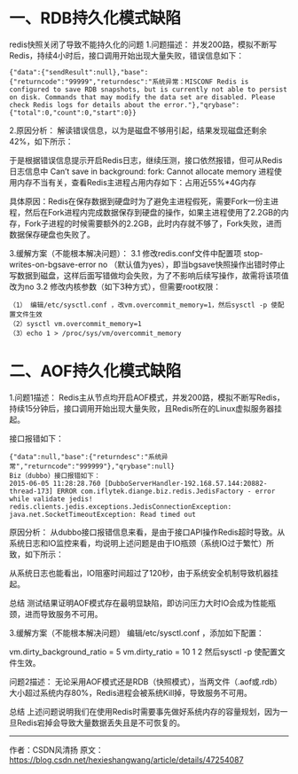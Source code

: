 # 一、RDB持久化模式缺陷

redis快照关闭了导致不能持久化的问题
1.问题描述： 
并发200路，模拟不断写Redis，持续4小时后，接口调用开始出现大量失败，错误信息如下：
```
{"data":{"sendResult":null},"base":{"returncode":"99999","returndesc":"系统异常：MISCONF Redis is configured to save RDB snapshots, but is currently not able to persist on disk. Commands that may modify the data set are disabled. Please check Redis logs for details about the error."},"qrybase":{"total":0,"count":0,"start":0}}
```
2.原因分析： 
解读错误信息，以为是磁盘不够用引起，结果发现磁盘还剩余42%，如下所示：

于是根据错误信息提示开启Redis日志，继续压测，接口依然报错，但可从Redis日志信息中 
Can’t save in background: fork: Cannot allocate memory 
进程使用内存不当有关，查看Redis主进程占用内存如下：占用近55%*4G内存 


具体原因：Redis在保存数据到硬盘时为了避免主进程假死，需要Fork一份主进程，然后在Fork进程内完成数据保存到硬盘的操作，如果主进程使用了2.2GB的内存，Fork子进程的时候需要额外的2.2GB，此时内存就不够了，Fork失败，进而数据保存硬盘也失败了。

3.缓解方案（不能根本解决问题）： 
3.1 修改redis.conf文件中配置项 stop-writes-on-bgsave-error no （默认值为yes），即当bgsave快照操作出错时停止写数据到磁盘，这样后面写错做均会失败，为了不影响后续写操作，故需将该项值改为no 
3.2 修改内核参数（如下3种方式），但需要root权限：
```
（1） 编辑/etc/sysctl.conf ，改vm.overcommit_memory=1，然后sysctl -p 使配置文件生效
（2）sysctl vm.overcommit_memory=1
（3）echo 1 > /proc/sys/vm/overcommit_memory

```

# 二、AOF持久化模式缺陷

1.问题1描述： 
Redis主从节点均开启AOF模式，并发200路，模拟不断写Redis，持续15分钟后，接口调用开始出现大量失败，且Redis所在的Linux虚拟服务器挂起。

接口报错如下：
```
{"data":null,"base":{"returndesc":"系统异常","returncode":"999999"},"qrybase":null}
Biz（dubbo）接口报错如下：
2015-06-05 11:28:28.760 [DubboServerHandler-192.168.57.144:20882-thread-173] ERROR com.iflytek.diange.biz.redis.JedisFactory - error while validate jedis!
redis.clients.jedis.exceptions.JedisConnectionException: java.net.SocketTimeoutException: Read timed out
```
原因分析： 
从dubbo接口报错信息来看，是由于接口API操作Redis超时导致。从系统日志和IO监控来看，均说明上述问题是由于IO瓶颈（系统IO过于繁忙）所致，如下所示：

从系统日志也能看出，IO阻塞时间超过了120秒，由于系统安全机制导致机器挂起。

总结 
测试结果证明AOF模式存在最明显缺陷，即访问压力大时IO会成为性能瓶颈，进而导致服务不可用。

3.缓解方案（不能根本解决问题） 
编辑/etc/sysctl.conf ，添加如下配置：

vm.dirty_background_ratio = 5
vm.dirty_ratio = 10
1
2
然后sysctl -p 使配置文件生效。

问题2描述： 
无论采用AOF模式还是RDB（快照模式），当两文件（.aof或.rdb）大小超过系统内存80%，Redis进程会被系统Kill掉，导致服务不可用。

总结 
上述问题说明我们在使用Redis时需要事先做好系统内存的容量规划，因为一旦Redis宕掉会导致大量数据丢失且是不可恢复的。


--------------------- 
作者：CSDN风清扬 
原文：https://blog.csdn.net/hexieshangwang/article/details/47254087 
